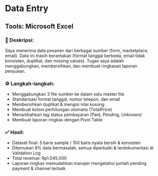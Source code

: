 # Data Entry

## Tools: Microsoft Excel

### 📝 Deskripsi:
Saya menerima data pesanan dari berbagai sumber (form, marketplace, email). Data ini masih berantakan (format tanggal berbeda, email tidak konsisten, duplikat, dan missing values). Tugas saya adalah menggabungkan, membersihkan, dan membuat ringkasan laporan penjualan.

### ⚙ Langkah-langkah:
- Menggabungkan 3 file sumber ke dalam satu master file
- Standarisasi format tanggal, nomor telepon, dan email
- Membersihkan duplikat & mengisi nilai kosong
- Membuat kolom perhitungan otomatis (TotalPrice)
- Menambahkan tag status pembayaran (Paid, Pending, Unknown)
- Membuat laporan ringkas dengan Pivot Table

### ✅ Hasil:
- Dataset final: 5 baris sample / 150 baris nyata bersih & konsisten
- Ditemukan 8% data bermasalah, semua diperbaiki & terdokumentasi di Validation Log
- Total revenue: Rp1.045.000
- Laporan ringkas memudahkan manajer mengetahui jumlah pending payment & channel terbaik
